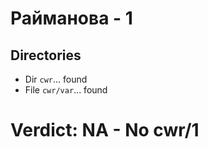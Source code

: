 # Райманова - 1
## Directories
- Dir `cwr`... found
- File `cwr/var`... found
# Verdict: **NA** - No cwr/1
